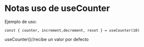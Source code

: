 # Notas uso de useCounter

Ejemplo de uso:

````
const { counter, increment,decrement, reset } = useCounter(10)
````

useCounter()//recibe un valor por defecto 
